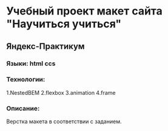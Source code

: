 # Учебный проект макет сайта "Научиться учиться"
## Яндекс-Практикум

### Языки: html ccs 


### Технологии: 
1.NestedBEM
2.flexbox
3.animation
4.frame


### Описание: 
Верстка макета в соответствии с заданием.